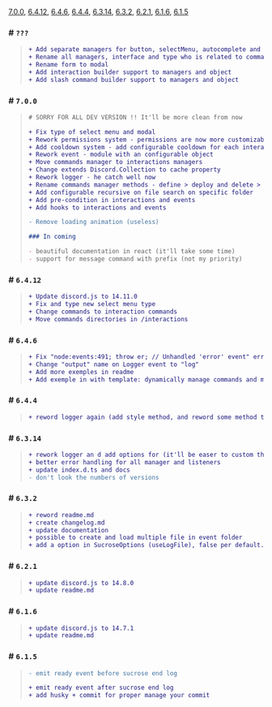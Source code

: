 [7.0.0](700), [6.4.12](#6412), [6.4.6](#646), [6.4.4](#644), [6.3.14](#6314), [6.3.2](#632), [6.2.1](#621), [6.1.6](#616), [6.1.5](#615)

### # `???`

> ```diff
> + Add separate managers for button, selectMenu, autocomplete and modal
> + Rename all managers, interface and type who is related to command interaction
> + Rename form to modal
> + Add interaction builder support to managers and object
> + Add slash command builder support to managers and object
> ```

### # `7.0.0`

> ```diff
> # SORRY FOR ALL DEV VERSION !! It'll be more clean from now
>
> + Fix type of select menu and modal
> + Rework permissions system - permissions are now more customizable and understandable
> + Add cooldown system - add configurable cooldown for each interaction
> + Rework event - module with an configurable object
> + Move commands manager to interactions managers
> + Change extends Discord.Collection to cache property
> + Rework logger - he catch well now
> + Rename commands manager methods - define > deploy and delete > undeploy
> + Add configurable recursive on file search on specific folder
> + Add pre-condition in interactions and events
> + Add hooks to interactions and events
>
> - Remove loading animation (useless)
> ```
>
> ```md
> ### In coming
>
> - beautiful documentation in react (it'll take some time)
> - support for message command with prefix (not my priority)
> ```

### # `6.4.12`

> ```diff
> + Update discord.js to 14.11.0
> + Fix and type new select menu type
> + Change commands to interaction commands
> + Move commands directories in /interactions
> ```

### # `6.4.6`

> ```diff
> + Fix "node:events:491; throw er; // Unhandled 'error' event" error with adding `client.on('error', () => {})`
> + Change "output" name on Logger event to "log"
> + Add more exemples in readme
> + Add exemple in with template: dynamically manage commands and more with default eval command
> ```

### # `6.4.4`

> ```diff
> + reword logger again (add style method, and reword some method to me more user friendly)
> ```

### # `6.3.14`

> ```diff
> + rework logger an d add options for (it'll be easer to custom the loger in the futur)
> + better error handling for all manager and listeners
> + update index.d.ts and docs
> - don't look the numbers of versions
> ```

### # `6.3.2`

> ```diff
> + reword readme.md
> + create changelog.md
> + update documentation
> + possible to create and load multiple file in event folder
> + add a option in SucroseOptions (useLogFile), false per default. This option with a true value, will create a logs folder and add log file in at each bot start
> ```

### # `6.2.1`

> ```diff
> + update discord.js to 14.8.0
> + update readme.md
> ```

### # `6.1.6`

> ```diff
> + update discord.js to 14.7.1
> + update readme.md
> ```

### # `6.1.5`

> ```diff
> - emit ready event before sucrose end log
>
> + emit ready event after sucrose end log
> + add husky + commit for proper manage your commit
> ```
